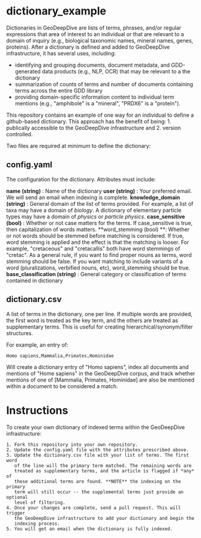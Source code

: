 # dictionary_example
Dictionaries in GeoDeepDive are lists of terms, phrases, and/or regular expressions that area of interest to an individual or that are relevant to a domain of inquiry (e.g., biological taxonomic names, mineral names, genes, proteins). After a dictionary is defined and added to GeoDeepDive infrastructure, it has several uses, including:

- identifying and grouping documents, document metadata, and GDD-generated data products (e.g., NLP, OCR) that may be relevant to a the dictionary
- summarization of counts of terms and number of documents containing terms across the entire GDD library
- providing domain-specific information content to individual term mentions (e.g., "amphibole" is a "mineral", "PRDX6" is a "protein").

This repository contains an example of one way for an individual to define a github-based
dictionary. This approach has the benefit of being: 1. publically accessible to the
GeoDeepDive infrastructure and 2. version controlled.

Two files are required at minimum to define the dictionary:

## config.yaml
The configuration for the dictionary. Attributes must include:

**name (string)** : Name of the dictionary
**user (string)** : Your preferred email. We will send an email when indexing
is complete.
**knowledge_domain (string)** : General domain of the list of terms provided.
For example, a list of taxa may have a domain of *biology*. A dictionary of
elementary particle types may have a domain of *physics* or *particle physics*.
**case_sensitive (bool)** : Whether or not case matters for the terms. If
case_sensitive is true, then capitalization of words matters.
**word_stemming (bool) **: Whether or not words should be stemmed before
matching is considered. If true, word stemming is applied and the effect is
that the matching is looser. For example, "cretaceous" and "cretacallis" both
have word stemmings of "cretac". As a general rule, if you want to find proper
nouns as terms, word stemming should be false. If you want matching to include
variants of a word (pluralizations, verbified nouns, etc), word_stemming should
be true.
**base_classification (string)** : General category or classification of terms contained in dictionary

## dictionary.csv

A list of terms in the dictionary, one per line.  If multiple words are
provided, the first word is treated as the key term, and the others are treated
as supplementary terms. This is useful for creating hierarchical/synonym/filter
structures. 

For example, an entry of:

```
Homo sapiens,Mammalia,Primates,Hominidae
```
Will create a dictionary entry of "Homo sapiens", index all documents and
mentions of "Home sapiens" in the GeoDeepDive corpus, and track whether
mentions of one of [Mammalia, Primates, Hominidae] are also be mentioned within
a document to be considered a match.

# Instructions

To create your own dictionary of indexed terms within the GeoDeepDive infrastructure:

    1. Fork this repository into your own repository.
    2. Update the config.yaml file with the attributes prescribed above.
    3. Update the dictionary.csv file with your list of terms. The first word
       of the line will the primary term matched. The remaining words are
       treated as supplementary terms, and the article is flagged if *any* of
       these additional terms are found. **NOTE** the indexing on the primary
       term will still occur -- the supplemental terms just provide an optional
       level of filtering.
    4. Once your changes are complete, send a pull request. This will trigger
       the GeoDeepDive infrastructure to add your dictionary and begin the
       indexing process.
    5. You will get an email when the dictionary is fully indexed.

